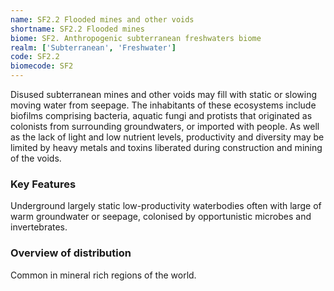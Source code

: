 ```yaml
---
name: SF2.2 Flooded mines and other voids
shortname: SF2.2 Flooded mines
biome: SF2. Anthropogenic subterranean freshwaters biome
realm: ['Subterranean', 'Freshwater']
code: SF2.2
biomecode: SF2
---
```


Disused subterranean mines and other voids may fill with static or slowing moving water from seepage. The inhabitants of these ecosystems include biofilms comprising bacteria, aquatic fungi and protists that originated as colonists from surrounding groundwaters, or imported with people.  As well as the lack of light and low nutrient levels, productivity and diversity may be limited by heavy metals and toxins liberated during construction and mining of the voids.

### Key Features

Underground largely static low-productivity waterbodies often with large of warm groundwater or seepage, colonised by opportunistic microbes and invertebrates.

### Overview of distribution

Common in mineral rich regions of the world.
